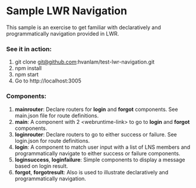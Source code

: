 # Sample LWR Navigation

This sample is an exercise to get familiar with declaratively and programmatically navigation provided in LWR.  

### See it in action:
1. git clone git@github.com:hvanlam/test-lwr-navigation.git
2. npm install
3. npm start
4. Go to http://localhost:3005

### Components:
1. **mainrouter**: Declare routers for **login** and **forgot** components.  See main.json file for route definitions.
2. **main**: A component with 2 &lt;webruntime-link&gt; to go to **login** and **forgot** components.
3. **loginrouter**: Declare routers to go to either success or failure. See login.json for route definitions.
4. **login**: A component to match user input with a list of LNS members and programmatically navigate to either success or failure components.
4. **loginsuccess**, **loginfailure**: Simple components to display a message based on login result.
5. **forgot**, **forgotresult**: Also is used to illustrate declaratively and programmatically navigation.



